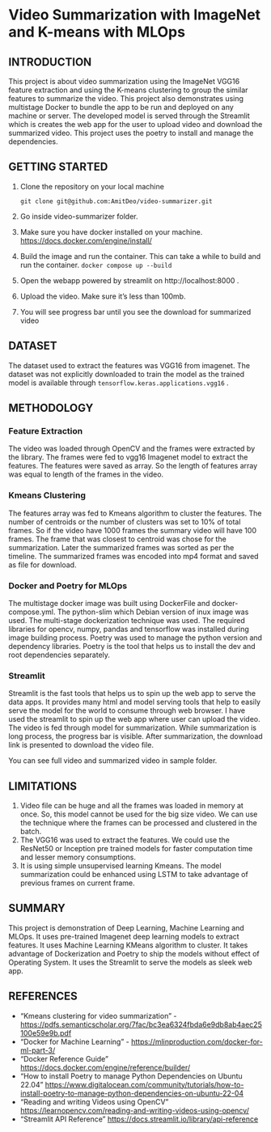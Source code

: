 # Video Summarization with ImageNet and K-means with MLOps


## INTRODUCTION

This project is about video summarization using the ImageNet VGG16 feature extraction and using the K-means clustering to group the similar features to summarize the video. This project also demonstrates using multistage Docker to bundle the app to be run and deployed on any machine or server. The developed model is served through the Streamlit which is creates the web app for the user to upload video and download the summarized video. This project uses the poetry to install and manage the dependencies.



## GETTING STARTED
1.	Clone the repository on your local machine

    `git clone git@github.com:AmitDeo/video-summarizer.git`


2.	Go inside video-summarizer folder.

3.	Make sure you have docker installed on your machine.
https://docs.docker.com/engine/install/

4.	Build the image and run the container. This can take a while to build and run the container.
`docker compose up --build`

5.	Open the webapp powered by streamlit on http://localhost:8000 .
6.	Upload the video. Make sure it’s less than 100mb.
7.	You will see progress bar until you see the download for summarized video

## DATASET

The dataset used to extract the features was VGG16 from imagenet. The dataset was not explicitly downloaded to train the model as the trained model is available through `tensorflow.keras.applications.vgg16` .


## METHODOLOGY

### Feature Extraction

The video was loaded through OpenCV and the frames were extracted by the library. The frames were fed to vgg16 Imagenet model to extract the features. The features were saved as array. So the length of features array was equal to length of the frames in the video.

### Kmeans Clustering

The features array was fed to Kmeans algorithm to cluster the features. The number of centroids or the number of clusters was set to 10% of total frames. So if the video have 1000 frames the summary video will have 100 frames. The frame that was closest to centroid was chose for the summarization. Later the summarized frames was sorted as per the timeline. The summarized frames was encoded into mp4 format and saved as file for download.

### Docker and Poetry for MLOps

The multistage docker image was built using DockerFile and docker-compose.yml. The python-slim which Debian version of inux image was used. The multi-stage dockerization technique was used. The required libraries for opencv, numpy, pandas and tensorflow was installed during image building process. Poetry was used to manage the python version and dependency libraries. Poetry is the tool that helps us to install the dev and root dependencies separately.

### Streamlit

Streamlit is the fast tools that helps us to spin up the web app to serve the data apps. It provides many html and model serving tools that help to easily serve the model for the world to consume through web browser. I have used the streamlit to spin up the web app where user can upload the video. The video is fed through model for summarization. While summarization is long process, the progress bar is visible. After summarization, the download link is presented to download the video file.

You can see full video and summarized video in sample folder.


## LIMITATIONS

1.	Video file can be huge and all the frames was loaded in memory at once. So, this model cannot be used for the big size video. We can use the technique where the frames can
be processed and clustered in the batch.
2.	The VGG16 was used to extract the features. We could use the ResNet50 or Inception pre trained models for faster computation time and lesser memory consumptions.
3.	It is using simple unsupervised learning Kmeans. The model summarization could be enhanced using LSTM to take advantage of previous frames on current frame.



## SUMMARY

This project is demonstration of Deep Learning, Machine Learning and MLOps. It uses pre-trained Imagenet deep learning models to extract features. It uses Machine Learning KMeans algorithm to cluster. It takes advantage of Dockerization and Poetry to ship the models without effect of Operating System. It uses the Streamlit to serve the models as sleek web app.



## REFERENCES

- “Kmeans clustering for video summarization” - https://pdfs.semanticscholar.org/7fac/bc3ea6324fbda6e9db8ab4aec25100e59e9b.pdf
- “Docker for Machine Learning” - https://mlinproduction.com/docker-for-ml-part-3/
- “Docker Reference Guide” https://docs.docker.com/engine/reference/builder/
- “How to install Poetry to manage Python Dependencies on Ubuntu 22.04” https://www.digitalocean.com/community/tutorials/how-to-install-poetry-to-manage-python-dependencies-on-ubuntu-22-04
- “Reading and writing Videos using OpenCV” https://learnopencv.com/reading-and-writing-videos-using-opencv/
- “Streamlit API Reference” https://docs.streamlit.io/library/api-reference
